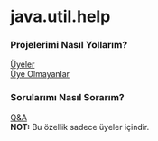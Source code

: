 # java.util.help

### Projelerimi Nasıl Yollarım?  
[Üyeler](informations/HowTo.md)  
[Üye Olmayanlar](informations/HowToFork.md)  

### Sorularımı Nasıl Sorarım?  
[Q&A](https://github.com/java-util-help/Info/blob/master/Informations/Questions.md)  
**NOT:** Bu özellik sadece üyeler içindir.
